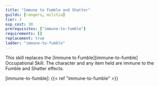 ```yaml
---
title: "Immune to Fumble and Shatter"
guilds: [rangers, militia]
tier: 3
osp_cost: 30
prerequisites: ["immune-to-fumble"]
requirements: []
replacement: true
ladder: "immune-to-fumble"
---
```

This skill replaces the [Immune to Fumble][immune-to-fumble] Occupational Skill. The character and any item held are immune to the Fumble and Shatter effects.

[immune-to-fumble]: {{< ref "immune-to-fumble" >}}